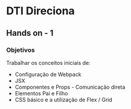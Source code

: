 # DTI Direciona

## Hands on - 1 
### Objetivos
Trabalhar os conceitos iniciais de:
* Configuração de Webpack
* JSX
* Componentes e Props - Comunicação direta
* Elementos Pai e Filho
* CSS básico e a utilização de Flex / Grid
